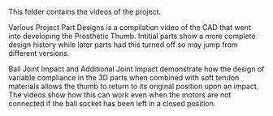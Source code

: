This folder contains the videos of the project. 

Various Project Part Designs is a compilation video of the CAD that went into developing the Prosthetic Thumb. Intitial parts show a more complete design history while later parts had this turned off so may jump from different versions. 

Ball Joint Impact and Additional Joint Impact demonstrate how the design of variable compliance in the 3D parts when combined with soft tendon materials allows the thumb to return to its original position upon an impact. The videos show how this can work even when the motors are not connected if the ball socket has been left in a closed position. 
